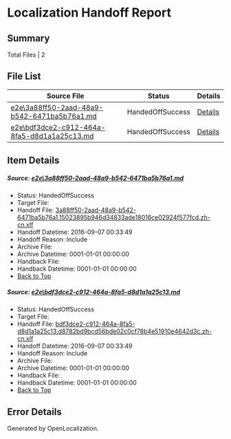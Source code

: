 # <a name='report-top'></a> Localization Handoff Report

## Summary
 Total Files | 2

## File List
 Source File | Status | Details 
 ----------- | ------ | ------- 
 [e2e\3a88ff50-2aad-48a9-b542-6471ba5b76a1.md](https://github.com/OpenLocalizationTestOrg/ol-test0/blob/0bda0c36a4c912b2f692f8d13ac19ffd27af7ccf/e2e/3a88ff50-2aad-48a9-b542-6471ba5b76a1.md) | HandedOffSuccess | [Details](#174d24b3e293faf98ad850848c0725a595dc11c33)
 [e2e\bdf3dce2-c912-464a-8fa5-d8d1a1a25c13.md](https://github.com/OpenLocalizationTestOrg/ol-test0/blob/0bda0c36a4c912b2f692f8d13ac19ffd27af7ccf/e2e/bdf3dce2-c912-464a-8fa5-d8d1a1a25c13.md) | HandedOffSuccess | [Details](#fdd8e3ecee4c1c40f0913dac7e59e88a1adf7d7c12)

## Item Details
##### <a name='174d24b3e293faf98ad850848c0725a595dc11c33'></a> Source: [e2e\3a88ff50-2aad-48a9-b542-6471ba5b76a1.md](https://github.com/OpenLocalizationTestOrg/ol-test0/blob/0bda0c36a4c912b2f692f8d13ac19ffd27af7ccf/e2e/3a88ff50-2aad-48a9-b542-6471ba5b76a1.md)
* Status: HandedOffSuccess
* Target File: 
* Handoff File: [3a88ff50-2aad-48a9-b542-6471ba5b76a1.15023895b946d34833ade18016ce02924f577fcd.zh-cn.xlf](https://github.com/OpenLocalizationTestOrg/ol-test0-handoff/blob/228e036ee49c13d047d7d18248ed2ba4fd1e6b56/ol-handoff/OpenLocalizationTestOrg/ol-test0-zhcn/ci/ht/3a88ff50-2aad-48a9-b542-6471ba5b76a1.15023895b946d34833ade18016ce02924f577fcd.zh-cn.xlf)
* Handoff Datetime: 2016-09-07 00:33:49
* Handoff Reason: Include
* Archive File: 
* Archive Datetime: 0001-01-01 00:00:00
* Handback File: 
* Handback Datetime: 0001-01-01 00:00:00
* [Back to Top](#report-top)

##### <a name='fdd8e3ecee4c1c40f0913dac7e59e88a1adf7d7c12'></a> Source: [e2e\bdf3dce2-c912-464a-8fa5-d8d1a1a25c13.md](https://github.com/OpenLocalizationTestOrg/ol-test0/blob/0bda0c36a4c912b2f692f8d13ac19ffd27af7ccf/e2e/bdf3dce2-c912-464a-8fa5-d8d1a1a25c13.md)
* Status: HandedOffSuccess
* Target File: 
* Handoff File: [bdf3dce2-c912-464a-8fa5-d8d1a1a25c13.d8782bd9bcd56bde02c0cf78b4e51910e4642d3c.zh-cn.xlf](https://github.com/OpenLocalizationTestOrg/ol-test0-handoff/blob/228e036ee49c13d047d7d18248ed2ba4fd1e6b56/ol-handoff/OpenLocalizationTestOrg/ol-test0-zhcn/ci/ht/bdf3dce2-c912-464a-8fa5-d8d1a1a25c13.d8782bd9bcd56bde02c0cf78b4e51910e4642d3c.zh-cn.xlf)
* Handoff Datetime: 2016-09-07 00:33:49
* Handoff Reason: Include
* Archive File: 
* Archive Datetime: 0001-01-01 00:00:00
* Handback File: 
* Handback Datetime: 0001-01-01 00:00:00
* [Back to Top](#report-top)


## Error Details

Generated by OpenLocalization.
